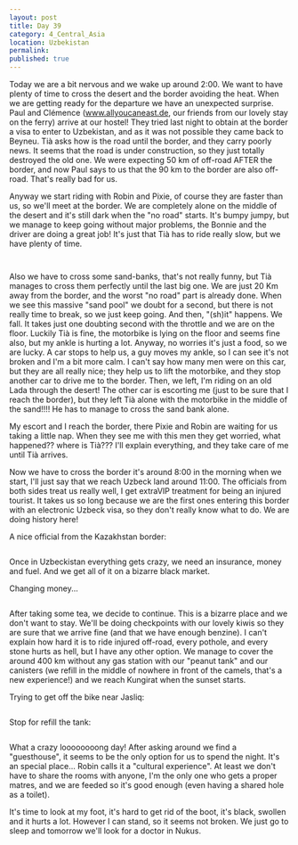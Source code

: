 ```yaml
---
layout: post
title: Day 39
category: 4_Central_Asia
location: Uzbekistan
permalink: 
published: true
---
```


Today we are a bit nervous and we wake up around 2:00. We want to have plenty of time to cross the desert and the border avoiding the heat. When we are getting ready for the departure we have an unexpected surprise. Paul and Clémence (www.allyoucaneast.de, our friends from our lovely stay on the ferry) arrive at our hostel! They tried last night to obtain at the border a visa to enter to Uzbekistan, and as it was not possible they came back to Beyneu. Tià asks how is the road until the border, and they carry poorly news. It seems that the road is under construction, so they just totally destroyed the old one. We were expecting 50 km of off-road AFTER the border, and now Paul says to us that the 90 km to the border are also off-road. That's really bad for us.

Anyway we start riding with Robin and Pixie, of course they are faster than us, so we'll meet at the border. We are completely alone on the middle of the desert and it's still dark when the "no road" starts. It's bumpy jumpy, but we manage to keep going without major problems, the Bonnie and the driver are doing a great job! It's just that Tià has to ride really slow, but we have plenty of time.

<p><a
href="https://lh3.googleusercontent.com/1M2qNEjq7X33EJfsD4CYU9j160gaocX9dBNBGdCRxNXBqNOG9KlCKdblKQfZULr7Psx7KrgdB8mVqckjiSHC-5XxJZHuQGTdWVOvi8hOvkpuJfTxwXzG0LGsTbrucwn-rkEFPt-e5qgDeN6YnxQTRfdyWf3_EO_GC3OP9kbM1CVR1UUwnr-ls_0XgGf6tRFHU8Axy5htjclAkVz_XO7-XYQayBxA7_vaEULZRVJ9YlQ6UzM-llrX3VyKBBqltef4YWTc2Zohxg0xHjcUctVpEdUqSINn6Njmg2yKx8mItTUDxIgAkNomyLoif1QN7CEowSarc44flgs9vCCpNXig_nC8D5h6ftAUItRIpgUSpLEOd1xRL4HIq68Sdefae1u2z1xHA8ErJiUSD2vh4tG2tKXAu0Kf5AhLNCG_J0nDOASCfBUsSqnhXHFqy5iYF42Aton7sleoCKavKUzuM4DCUwRVXQUqu9kGg-QJcuQ3cJpSg_cH2PcvyS8N-L_ob3o4yonSN5FQQ1lHQa6I9O-TujFTzjSvC2Aq_Rmem3dOF2viKy4uXCss4RJC9wPFvxh2vJnP9CYlKXwoQ2MCjGNFlV0dg_Vcmkw0G2uSBnBefS8xGHHKrUWQOPcTpq34i7hDYIz_gEDmv-aJgNC6G79GGLOeJqaSmx1clw=w1052-h789-no"><img 
src="https://lh3.googleusercontent.com/1M2qNEjq7X33EJfsD4CYU9j160gaocX9dBNBGdCRxNXBqNOG9KlCKdblKQfZULr7Psx7KrgdB8mVqckjiSHC-5XxJZHuQGTdWVOvi8hOvkpuJfTxwXzG0LGsTbrucwn-rkEFPt-e5qgDeN6YnxQTRfdyWf3_EO_GC3OP9kbM1CVR1UUwnr-ls_0XgGf6tRFHU8Axy5htjclAkVz_XO7-XYQayBxA7_vaEULZRVJ9YlQ6UzM-llrX3VyKBBqltef4YWTc2Zohxg0xHjcUctVpEdUqSINn6Njmg2yKx8mItTUDxIgAkNomyLoif1QN7CEowSarc44flgs9vCCpNXig_nC8D5h6ftAUItRIpgUSpLEOd1xRL4HIq68Sdefae1u2z1xHA8ErJiUSD2vh4tG2tKXAu0Kf5AhLNCG_J0nDOASCfBUsSqnhXHFqy5iYF42Aton7sleoCKavKUzuM4DCUwRVXQUqu9kGg-QJcuQ3cJpSg_cH2PcvyS8N-L_ob3o4yonSN5FQQ1lHQa6I9O-TujFTzjSvC2Aq_Rmem3dOF2viKy4uXCss4RJC9wPFvxh2vJnP9CYlKXwoQ2MCjGNFlV0dg_Vcmkw0G2uSBnBefS8xGHHKrUWQOPcTpq34i7hDYIz_gEDmv-aJgNC6G79GGLOeJqaSmx1clw=w1052-h789-no" class="oversize" alt=""></a></p>

<p><a
href="https://lh3.googleusercontent.com/G_ar8bSRL03slUb7eEfeSmTp4UvTMAbWi31iuKgEa83MyuFKtIA0ujlaBHQmN2VClwwjTQOtFoT0Mc-fN6LlbzPhQuMkRtsVQVh95sNVlrbz6zFuzVOEa06JvlbbfwCyj7uCEBpjjuT6cBFXU6AcGo8OEZb4a_hxWIbYbrGphuS31_wdwXQrxyLLz2ysTXbdI32teRk8FlwYNjC7WaPnGoBECdwdmxSAhjC6-YKWbpriyiXHL0axkpjf17_F92JGkLRR94xbUooDRr5b-D-gCbIzakvcIR7-RuoX605M_crg1tetv0MT_xxGV4qV6rIGGI9r-lekZqqUq3aEp0T125uwmiolN1hYYnK9TubduGZK0_bPi2ZbaDdhvCTwNXRWvIEJ-jxSUBgjiAa4Im4m_FStllL30tbwhu6ToZt_zqv9qdiOhEsJ54CEIdsJy7ihgAlppsYTsCdQayO2nmt01Y3iShIcVSpXffZtCwDHlVovQoz2YTH11kgWzo-oW94lYkuC7W8nuQ8NOjMoL3GIqtpqGfWx0_mOBgVu3f47O4ldbK59N7H9ShJ7e1vUbXaiepvGz34tMuBeAaivGrZEdwpVlOwtd5q7SsPFaiGLn5OkJ-TSeCk6HdwdO5t47QdjfUxCkJWKD65XkCx00MBrEEf9YzKTqOgvuA=w1052-h789-no"><img 
src="https://lh3.googleusercontent.com/G_ar8bSRL03slUb7eEfeSmTp4UvTMAbWi31iuKgEa83MyuFKtIA0ujlaBHQmN2VClwwjTQOtFoT0Mc-fN6LlbzPhQuMkRtsVQVh95sNVlrbz6zFuzVOEa06JvlbbfwCyj7uCEBpjjuT6cBFXU6AcGo8OEZb4a_hxWIbYbrGphuS31_wdwXQrxyLLz2ysTXbdI32teRk8FlwYNjC7WaPnGoBECdwdmxSAhjC6-YKWbpriyiXHL0axkpjf17_F92JGkLRR94xbUooDRr5b-D-gCbIzakvcIR7-RuoX605M_crg1tetv0MT_xxGV4qV6rIGGI9r-lekZqqUq3aEp0T125uwmiolN1hYYnK9TubduGZK0_bPi2ZbaDdhvCTwNXRWvIEJ-jxSUBgjiAa4Im4m_FStllL30tbwhu6ToZt_zqv9qdiOhEsJ54CEIdsJy7ihgAlppsYTsCdQayO2nmt01Y3iShIcVSpXffZtCwDHlVovQoz2YTH11kgWzo-oW94lYkuC7W8nuQ8NOjMoL3GIqtpqGfWx0_mOBgVu3f47O4ldbK59N7H9ShJ7e1vUbXaiepvGz34tMuBeAaivGrZEdwpVlOwtd5q7SsPFaiGLn5OkJ-TSeCk6HdwdO5t47QdjfUxCkJWKD65XkCx00MBrEEf9YzKTqOgvuA=w1052-h789-no" class="oversize" alt=""></a></p>

Also we have to cross some sand-banks, that's not really funny, but Tià manages to cross them perfectly until the last big one. We are just 20 Km away from the border, and the worst "no road" part is already done. When we see this massive "sand pool" we doubt for a second, but there is not really time to break, so we just keep going. And then, "(sh)it" happens. We fall. It takes just one doubting second with the throttle and we are on the floor. Luckily Tià is fine, the motorbike is lying on the floor and seems fine also, but my ankle is hurting a lot. Anyway, no worries it's just a food, so we are lucky. A car stops to help us, a guy moves my ankle, so I can see it's not broken and I'm a bit more calm. I can't say how many men were on this car, but they are all really nice; they help us to lift the motorbike, and they stop another car to drive me to the border. Then, we left, I'm riding on an old Lada through the desert! The other car is escorting me (just to be sure that I reach the border), but they left Tià alone with the motorbike in the middle of the sand!!!! He has to manage to cross the sand bank alone.

My escort and I reach the border, there Pixie and Robin are waiting for us taking a little nap. When they see me with this men they get worried, what happened?? where is Tià??? I'll explain everything, and they take care of me until Tià arrives. 

Now we have to cross the border it's around 8:00 in the morning when we start, I'll just say that we reach Uzbeck land around 11:00. The officials from both sides treat us really well, I get extraVIP treatment for being an injured tourist. It takes us so long because we are the first ones entering this border with an electronic Uzbeck visa, so they don't really know what to do. We are doing history here!

A nice official from the Kazakhstan border:

<p><a
href="https://lh3.googleusercontent.com/fWauJAIeteCSxynltsIX0cPC2TeaXQyKgvqRKsc_4HkiHpDJcOYgjxeJSbp-OUSIuE2GlLh5oR-KH_kIzPJDToF3dsrPF3cRVNnmPTCL1VMUsL0v9Xna6T9xyqMWlnJjOvzjXFvT1kQstr6yXNOMNUJYqf3dzQoMPsovBtA5w0pnFK95lH81Fcukp_Ai5YhOQS6YpRHkngDhxrlpigQ2kwabqBezn3Nm0UDA7i7vjs1TFsBJV0p4sKrV165-Rgse0nMlsgvWITiKahIiN8c0SGOBbl6aArG4QprtfIuAxuL2dUu9mN9uRlcC8Sgnut4c3QonUGoSgoMOFvNUXKJll2mRC4ITrPLN00pNa-FTtT0ZrYG35lDYfVuq9FNUVCvrPIDGSIkxI06m41gUPTN7_YCXX1LNQJ7vWmW178rgfoTwC9PLkKhzo7CiCm-F_QFbHAv7wsxKaum0OADjUpo0GuIGuMeM03T4WB8e71TOkoEZIReXBfUvQwc_JQqPvUIycffiWlBM-b9x_y3TJodj1AfUb6dRNCLm6jVgnyeHIkbgp6fSa3IZW_w-80TyTA2StQPVE4Lk1TkfN0D6_bBo7m2KZYz3n9dH6-0RdMAYRnxsP4BILNUKBkNvxwSiPVK8INtlpI6bBoqiA9tXtyjSXVNl3CuYdMTSVA=w640-h480-no"><img 
src="https://lh3.googleusercontent.com/fWauJAIeteCSxynltsIX0cPC2TeaXQyKgvqRKsc_4HkiHpDJcOYgjxeJSbp-OUSIuE2GlLh5oR-KH_kIzPJDToF3dsrPF3cRVNnmPTCL1VMUsL0v9Xna6T9xyqMWlnJjOvzjXFvT1kQstr6yXNOMNUJYqf3dzQoMPsovBtA5w0pnFK95lH81Fcukp_Ai5YhOQS6YpRHkngDhxrlpigQ2kwabqBezn3Nm0UDA7i7vjs1TFsBJV0p4sKrV165-Rgse0nMlsgvWITiKahIiN8c0SGOBbl6aArG4QprtfIuAxuL2dUu9mN9uRlcC8Sgnut4c3QonUGoSgoMOFvNUXKJll2mRC4ITrPLN00pNa-FTtT0ZrYG35lDYfVuq9FNUVCvrPIDGSIkxI06m41gUPTN7_YCXX1LNQJ7vWmW178rgfoTwC9PLkKhzo7CiCm-F_QFbHAv7wsxKaum0OADjUpo0GuIGuMeM03T4WB8e71TOkoEZIReXBfUvQwc_JQqPvUIycffiWlBM-b9x_y3TJodj1AfUb6dRNCLm6jVgnyeHIkbgp6fSa3IZW_w-80TyTA2StQPVE4Lk1TkfN0D6_bBo7m2KZYz3n9dH6-0RdMAYRnxsP4BILNUKBkNvxwSiPVK8INtlpI6bBoqiA9tXtyjSXVNl3CuYdMTSVA=w640-h480-no" class="oversize" alt=""></a></p>

Once in Uzbeckistan everything gets crazy, we need an insurance, money and fuel. And we get all of it on a bizarre black market. 

Changing money...

<p><a
href="https://lh3.googleusercontent.com/u3CdIZZ-8VTKMDj_Od1OIHfH8k8oLmzKMc6tFUz57AF3k36JMFyniS7qyl-1uVpPuJr8vHr2aEzBZ5iefEMXCkH7FFlhCeoAXDYbi-wkfjnYU6CJ_3MBhrAHuH6g0omPmtxrQl8-4-jpl0cMHOaRibBhMzRpve9D8QRPG9dxvowAxFkpEkVcgppwV_gfYkZdgYWyGn3whgFhIbnYiuC1yVOGGa3S_WISKA7Cf6wRqAhct7-8zXLkgJby30y9GU-tyk6T_QZm4yKoLynzt4gcG3h-DsPGngueDaNHGx6XyoB_2gsRhcg-yz0xtO4jwJgU-GAkiOrzfp-hwthqs3pW2EDXfiaU-vzRsCCkPCWf61Fkk9G_DdFwoLMQLtFiqvmM4z6KkljuVJr1HmcmkaSNa63HSy7f1jD8BAXR2PqAUhrJLJ5UP4P8EA2CdDmLy38Lyp6ah1U6Mxn53TikDS1PRJCbYPhj7jMw4PfUE_xTkfnoGj4ppCND6jcMyox7fh0qaXcv4NiHgGNcI7XWBe7PeDMajHqxJEPLbhAoetpfsDNms95KjrL8WY7jOaCIzbZU6WlOPfSd8dIkASzT_-PmvxmdU_FAlZyFvdP3pnj-LMi43RaaZELwizdMTLOijDElDZCpjs0cfNjzPYdSD--0cjYdLLIvc0uQ1g=w840-h630-no"><img 
src="https://lh3.googleusercontent.com/u3CdIZZ-8VTKMDj_Od1OIHfH8k8oLmzKMc6tFUz57AF3k36JMFyniS7qyl-1uVpPuJr8vHr2aEzBZ5iefEMXCkH7FFlhCeoAXDYbi-wkfjnYU6CJ_3MBhrAHuH6g0omPmtxrQl8-4-jpl0cMHOaRibBhMzRpve9D8QRPG9dxvowAxFkpEkVcgppwV_gfYkZdgYWyGn3whgFhIbnYiuC1yVOGGa3S_WISKA7Cf6wRqAhct7-8zXLkgJby30y9GU-tyk6T_QZm4yKoLynzt4gcG3h-DsPGngueDaNHGx6XyoB_2gsRhcg-yz0xtO4jwJgU-GAkiOrzfp-hwthqs3pW2EDXfiaU-vzRsCCkPCWf61Fkk9G_DdFwoLMQLtFiqvmM4z6KkljuVJr1HmcmkaSNa63HSy7f1jD8BAXR2PqAUhrJLJ5UP4P8EA2CdDmLy38Lyp6ah1U6Mxn53TikDS1PRJCbYPhj7jMw4PfUE_xTkfnoGj4ppCND6jcMyox7fh0qaXcv4NiHgGNcI7XWBe7PeDMajHqxJEPLbhAoetpfsDNms95KjrL8WY7jOaCIzbZU6WlOPfSd8dIkASzT_-PmvxmdU_FAlZyFvdP3pnj-LMi43RaaZELwizdMTLOijDElDZCpjs0cfNjzPYdSD--0cjYdLLIvc0uQ1g=w840-h630-no" class="oversize" alt=""></a></p>

After taking some tea, we decide to continue. This is a bizarre place and we don't want to stay. We'll be doing checkpoints with our lovely kiwis so they are sure that we arrive fine (and that we have enough benzine). I can't explain how hard it is to ride injured off-road, every pothole, and every stone hurts as hell, but I have any other option. We manage to cover the around 400 km without any gas station with our "peanut tank" and our canisters (we refill in the middle of nowhere in front of the camels, that's a new experience!) and we reach Kungirat when the sunset starts.

Trying to get off the bike near Jasliq:

<p><a
href="https://lh3.googleusercontent.com/Tmae8pWJLiRoBJlTqEzguFQ4qGVapnjVuf2fLlMufxX4QebBAtAhb-u1aDE4pqu4GnWJZKqIFOyOYQfs3FsNnAb3_zjJxYtyhnTSvV_a-RL0R_oF9G0iYM9Asr-BIQVpstpJXHEnh9UU-xuD_GX0qA2d73d1jJIk-Q6wpuZheJTQWJFhONJOtz770Rz4rQTxH0J5LeZTRGB35S8l0quLdI7Ww3Qx0IrhSdLthvm6uVMeaAdYcJWjCa7QKa3wH77HXJVvu1UIY-fcEKnJwz48m4px48Qnz_OKzv5YmJtRUYmbFfyRqSSlkUnGWgdtu_Uew-rMIWClH5y2wI_3W4on-TZHU94aZLrpBW5l_EH8-iwKbur7lFr1_BLsOGnNyaCgnrkCmSC83eXfdAcmcKETI-gaxjYxyfdWOxcdkvNNsPhD0BKk0a4oEr33sUUlyYpIV9hwHbYYt5P3LIPxOBEvFFhtCZH9EnUCMAERKDbepily1ExyuB4VkgDeatQ5pcjJ0FWAecrjorDcUVEMCVh38VZpPfuAfmSvvwluG0Tpx0AXqQH3IWuN5oq2NGdvJfPH-h5P6yyxEaqa3Hp9y35TKaTEd9PrQFaFsOLqTpZKwYxVYer00GQDaXqhhK9yAzUSMHdzXlNMU65YxCzy7x-RVk_2ELEsTQelbg=w592-h789-no"><img 
src="https://lh3.googleusercontent.com/Tmae8pWJLiRoBJlTqEzguFQ4qGVapnjVuf2fLlMufxX4QebBAtAhb-u1aDE4pqu4GnWJZKqIFOyOYQfs3FsNnAb3_zjJxYtyhnTSvV_a-RL0R_oF9G0iYM9Asr-BIQVpstpJXHEnh9UU-xuD_GX0qA2d73d1jJIk-Q6wpuZheJTQWJFhONJOtz770Rz4rQTxH0J5LeZTRGB35S8l0quLdI7Ww3Qx0IrhSdLthvm6uVMeaAdYcJWjCa7QKa3wH77HXJVvu1UIY-fcEKnJwz48m4px48Qnz_OKzv5YmJtRUYmbFfyRqSSlkUnGWgdtu_Uew-rMIWClH5y2wI_3W4on-TZHU94aZLrpBW5l_EH8-iwKbur7lFr1_BLsOGnNyaCgnrkCmSC83eXfdAcmcKETI-gaxjYxyfdWOxcdkvNNsPhD0BKk0a4oEr33sUUlyYpIV9hwHbYYt5P3LIPxOBEvFFhtCZH9EnUCMAERKDbepily1ExyuB4VkgDeatQ5pcjJ0FWAecrjorDcUVEMCVh38VZpPfuAfmSvvwluG0Tpx0AXqQH3IWuN5oq2NGdvJfPH-h5P6yyxEaqa3Hp9y35TKaTEd9PrQFaFsOLqTpZKwYxVYer00GQDaXqhhK9yAzUSMHdzXlNMU65YxCzy7x-RVk_2ELEsTQelbg=w592-h789-no" class="oversize" alt=""></a></p>

Stop for refill the tank:

<p><a
href="https://lh3.googleusercontent.com/cAc5teJLvYKtzChDoCS35qApX623iYiRMyOLZEpqtdvrd0Q5my5IRcEfY4jqA51JO5ZTLvJ64ftbqCs2hmqRjdfACiCjXYQ1_sLM9WYjOMh4ONwSVCxvVXp5NFKme9y3xapMv2C8TDs6FCE8MWGzI3X_SG9Qv7LEVTkBhmq3CYXiUcTcJeikWxMppK2Cv6vMvjmczO7beNp8OfVju8l0DbKS02zCSIs338igkpeunwcBv45mq1yXGLdGGaFwfttjKGZnzTdHxU5SueuBUv_2TOjCi--a-FO9niDzsFEvR76RQHNroCrqWIULbBHb6zcAuQhzV7mMp6qq46zo1XyMHYKeHx5yT3iQBPqJbRwu2EmtD6_B32wjx7n4QDP2DjSjRzREDrHgGzNs7elzJFSI-x93Vf0yL788WKLmTdZJV4hUiNYlGXpBHoYzcPAhZr8F2y8Ey5NOtCIszAPWjawlyEAzrK8Acfy9NmymMW29TD1ELeV6ZkAWa26iBpgPZwWnbUmYXJszjmXcTdSEOOlE6F_bL6Sged-sRjQFtfRmw3gVNUVWPKQibcoLA_U2W5co9jfBcyUueEl0AWqq6twem3ULPRsuPEfnZ_0L5IUqcp5Dy6PZeFBpkO4p9ChYCbHVglTuKt9cbhg7JeC_Dh-00TlTQu9kxBW59g=w591-h788-no"><img 
src="https://lh3.googleusercontent.com/cAc5teJLvYKtzChDoCS35qApX623iYiRMyOLZEpqtdvrd0Q5my5IRcEfY4jqA51JO5ZTLvJ64ftbqCs2hmqRjdfACiCjXYQ1_sLM9WYjOMh4ONwSVCxvVXp5NFKme9y3xapMv2C8TDs6FCE8MWGzI3X_SG9Qv7LEVTkBhmq3CYXiUcTcJeikWxMppK2Cv6vMvjmczO7beNp8OfVju8l0DbKS02zCSIs338igkpeunwcBv45mq1yXGLdGGaFwfttjKGZnzTdHxU5SueuBUv_2TOjCi--a-FO9niDzsFEvR76RQHNroCrqWIULbBHb6zcAuQhzV7mMp6qq46zo1XyMHYKeHx5yT3iQBPqJbRwu2EmtD6_B32wjx7n4QDP2DjSjRzREDrHgGzNs7elzJFSI-x93Vf0yL788WKLmTdZJV4hUiNYlGXpBHoYzcPAhZr8F2y8Ey5NOtCIszAPWjawlyEAzrK8Acfy9NmymMW29TD1ELeV6ZkAWa26iBpgPZwWnbUmYXJszjmXcTdSEOOlE6F_bL6Sged-sRjQFtfRmw3gVNUVWPKQibcoLA_U2W5co9jfBcyUueEl0AWqq6twem3ULPRsuPEfnZ_0L5IUqcp5Dy6PZeFBpkO4p9ChYCbHVglTuKt9cbhg7JeC_Dh-00TlTQu9kxBW59g=w591-h788-no" class="oversize" alt=""></a></p>


What a crazy loooooooong day! After asking around we find a "guesthouse", it seems to be the only option for us to spend the night. It's an special place... Robin calls it a "cultural experience". At least we don't have to share the rooms with anyone, I'm the only one who gets a proper matres, and we are feeded so it's good enough (even having a shared hole as a toilet).

It's time to look at my foot, it's hard to get rid of the boot, it's black, swollen and it hurts a lot. However I can stand, so it seems not broken. We just go to sleep and tomorrow we'll look for a doctor in Nukus.